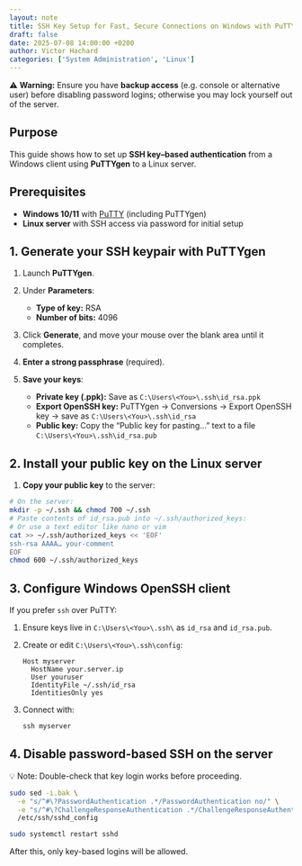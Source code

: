 ```yaml
---
layout: note
title: SSH Key Setup for Fast, Secure Connections on Windows with PuTTY
draft: false
date: 2025-07-08 14:00:00 +0200
author: Victor Hachard
categories: ['System Administration', 'Linux']
---
```


⚠️ **Warning:** Ensure you have **backup access** (e.g. console or alternative user) before disabling password logins; otherwise you may lock yourself out of the server.

## Purpose

This guide shows how to set up **SSH key–based authentication** from a Windows client using **PuTTYgen** to a Linux server.

## Prerequisites

* **Windows 10/11** with [PuTTY](https://www.putty.org/) (including PuTTYgen)
* **Linux server** with SSH access via password for initial setup

## 1. Generate your SSH keypair with PuTTYgen

1. Launch **PuTTYgen**.
2. Under **Parameters**:

   * **Type of key:** RSA
   * **Number of bits:** 4096
3. Click **Generate**, and move your mouse over the blank area until it completes.
4. **Enter a strong passphrase** (required).
5. **Save your keys**:

   * **Private key (.ppk):** Save as `C:\Users\<You>\.ssh\id_rsa.ppk`
   * **Export OpenSSH key:** PuTTYgen → Conversions → Export OpenSSH key → save as `C:\Users\<You>\.ssh\id_rsa`
   * **Public key:** Copy the “Public key for pasting…” text to a file `C:\Users\<You>\.ssh\id_rsa.pub`

## 2. Install your public key on the Linux server

1. **Copy your public key** to the server:

```bash
# On the server:
mkdir -p ~/.ssh && chmod 700 ~/.ssh
# Paste contents of id_rsa.pub into ~/.ssh/authorized_keys:
# Or use a text editor like nano or vim
cat >> ~/.ssh/authorized_keys << 'EOF'
ssh-rsa AAAA… your-comment
EOF
chmod 600 ~/.ssh/authorized_keys
```

## 3. Configure Windows OpenSSH client

If you prefer `ssh` over PuTTY:

1. Ensure keys live in `C:\Users\<You>\.ssh\` as `id_rsa` and `id_rsa.pub`.

2. Create or edit `C:\Users\<You>\.ssh\config`:

   ```sshconfig
   Host myserver
     HostName your.server.ip
     User youruser
     IdentityFile ~/.ssh/id_rsa
     IdentitiesOnly yes
   ```

3. Connect with:

   ```powershell
   ssh myserver
   ```

## 4. Disable password-based SSH on the server

💡 Note: Double-check that key login works before proceeding.

```bash
sudo sed -i.bak \
  -e "s/^#\?PasswordAuthentication .*/PasswordAuthentication no/" \
  -e "s/^#\?ChallengeResponseAuthentication .*/ChallengeResponseAuthentication no/" \
  /etc/ssh/sshd_config

sudo systemctl restart sshd
```

After this, only key-based logins will be allowed.
